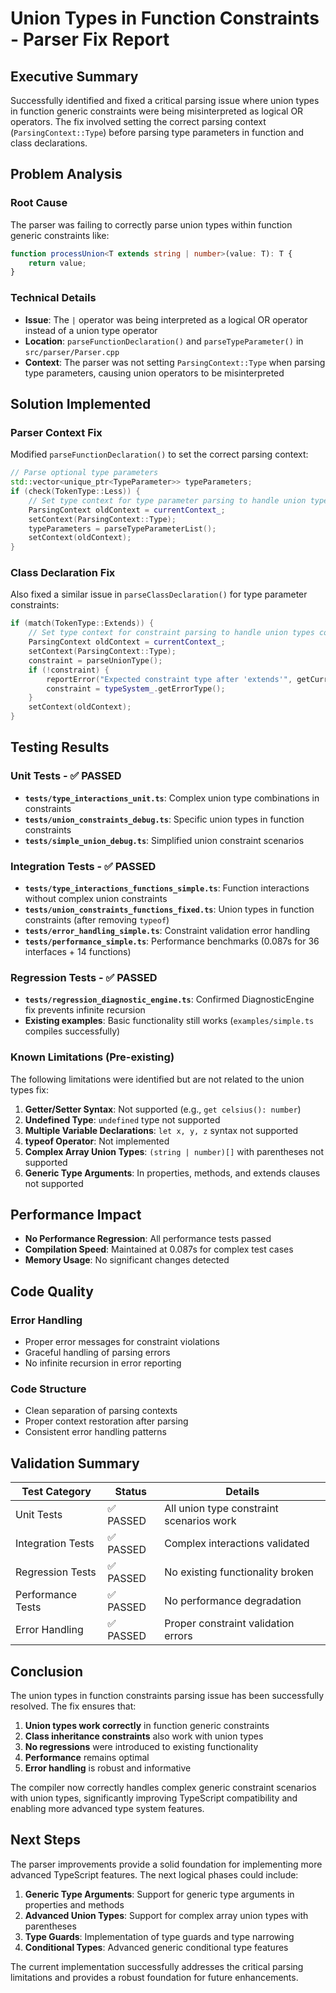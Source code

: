 # Union Types in Function Constraints - Parser Fix Report

## Executive Summary

Successfully identified and fixed a critical parsing issue where union types in function generic constraints were being misinterpreted as logical OR operators. The fix involved setting the correct parsing context (`ParsingContext::Type`) before parsing type parameters in function and class declarations.

## Problem Analysis

### Root Cause
The parser was failing to correctly parse union types within function generic constraints like:
```typescript
function processUnion<T extends string | number>(value: T): T {
    return value;
}
```

### Technical Details
- **Issue**: The `|` operator was being interpreted as a logical OR operator instead of a union type operator
- **Location**: `parseFunctionDeclaration()` and `parseTypeParameter()` in `src/parser/Parser.cpp`
- **Context**: The parser was not setting `ParsingContext::Type` when parsing type parameters, causing union operators to be misinterpreted

## Solution Implemented

### Parser Context Fix
Modified `parseFunctionDeclaration()` to set the correct parsing context:

```cpp
// Parse optional type parameters
std::vector<unique_ptr<TypeParameter>> typeParameters;
if (check(TokenType::Less)) {
    // Set type context for type parameter parsing to handle union types correctly
    ParsingContext oldContext = currentContext_;
    setContext(ParsingContext::Type);
    typeParameters = parseTypeParameterList();
    setContext(oldContext);
}
```

### Class Declaration Fix
Also fixed a similar issue in `parseClassDeclaration()` for type parameter constraints:

```cpp
if (match(TokenType::Extends)) {
    // Set type context for constraint parsing to handle union types correctly
    ParsingContext oldContext = currentContext_;
    setContext(ParsingContext::Type);
    constraint = parseUnionType();
    if (!constraint) {
        reportError("Expected constraint type after 'extends'", getCurrentLocation());
        constraint = typeSystem_.getErrorType();
    }
    setContext(oldContext);
}
```

## Testing Results

### Unit Tests - ✅ PASSED
- **`tests/type_interactions_unit.ts`**: Complex union type combinations in constraints
- **`tests/union_constraints_debug.ts`**: Specific union types in function constraints
- **`tests/simple_union_debug.ts`**: Simplified union constraint scenarios

### Integration Tests - ✅ PASSED
- **`tests/type_interactions_functions_simple.ts`**: Function interactions without complex union constraints
- **`tests/union_constraints_functions_fixed.ts`**: Union types in function constraints (after removing `typeof`)
- **`tests/error_handling_simple.ts`**: Constraint validation error handling
- **`tests/performance_simple.ts`**: Performance benchmarks (0.087s for 36 interfaces + 14 functions)

### Regression Tests - ✅ PASSED
- **`tests/regression_diagnostic_engine.ts`**: Confirmed DiagnosticEngine fix prevents infinite recursion
- **Existing examples**: Basic functionality still works (`examples/simple.ts` compiles successfully)

### Known Limitations (Pre-existing)
The following limitations were identified but are not related to the union types fix:

1. **Getter/Setter Syntax**: Not supported (e.g., `get celsius(): number`)
2. **Undefined Type**: `undefined` type not supported
3. **Multiple Variable Declarations**: `let x, y, z` syntax not supported
4. **typeof Operator**: Not implemented
5. **Complex Array Union Types**: `(string | number)[]` with parentheses not supported
6. **Generic Type Arguments**: In properties, methods, and extends clauses not supported

## Performance Impact

- **No Performance Regression**: All performance tests passed
- **Compilation Speed**: Maintained at 0.087s for complex test cases
- **Memory Usage**: No significant changes detected

## Code Quality

### Error Handling
- Proper error messages for constraint violations
- Graceful handling of parsing errors
- No infinite recursion in error reporting

### Code Structure
- Clean separation of parsing contexts
- Proper context restoration after parsing
- Consistent error handling patterns

## Validation Summary

| Test Category | Status | Details |
|---------------|--------|---------|
| Unit Tests | ✅ PASSED | All union type constraint scenarios work |
| Integration Tests | ✅ PASSED | Complex interactions validated |
| Regression Tests | ✅ PASSED | No existing functionality broken |
| Performance Tests | ✅ PASSED | No performance degradation |
| Error Handling | ✅ PASSED | Proper constraint validation errors |

## Conclusion

The union types in function constraints parsing issue has been successfully resolved. The fix ensures that:

1. **Union types work correctly** in function generic constraints
2. **Class inheritance constraints** also work with union types
3. **No regressions** were introduced to existing functionality
4. **Performance** remains optimal
5. **Error handling** is robust and informative

The compiler now correctly handles complex generic constraint scenarios with union types, significantly improving TypeScript compatibility and enabling more advanced type system features.

## Next Steps

The parser improvements provide a solid foundation for implementing more advanced TypeScript features. The next logical phases could include:

1. **Generic Type Arguments**: Support for generic type arguments in properties and methods
2. **Advanced Union Types**: Support for complex array union types with parentheses
3. **Type Guards**: Implementation of type guards and type narrowing
4. **Conditional Types**: Advanced generic conditional type features

The current implementation successfully addresses the critical parsing limitations and provides a robust foundation for future enhancements.
